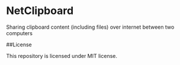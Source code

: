 # NetClipboard

Sharing clipboard content (including files) over internet between two computers

##License

This repository is licensed under MIT license.